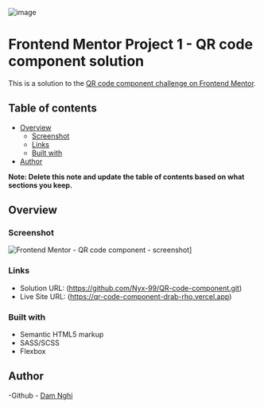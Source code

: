![image](https://github.com/Nyx-99/QR-code-component/assets/125676643/ac1bc469-a2c4-4ab5-972c-3af5d0ec4ced)
# Frontend Mentor Project 1 - QR code component solution

This is a solution to the [QR code component challenge on Frontend Mentor](https://www.frontendmentor.io/challenges/qr-code-component-iux_sIO_H). 

## Table of contents

- [Overview](#overview)
  - [Screenshot](#screenshot)
  - [Links](#links)
  - [Built with](#built-with)
- [Author](#author)


**Note: Delete this note and update the table of contents based on what sections you keep.**

## Overview

### Screenshot

![ Frontend Mentor - QR code component - screenshot](https://github.com/Nyx-99/QR-code-component/assets/125676643/03d0233f-8517-48f8-9b6b-9b2fc8b687e6)]


### Links

- Solution URL: (https://github.com/Nyx-99/QR-code-component.git)
- Live Site URL: (https://qr-code-component-drab-rho.vercel.app)

### Built with

- Semantic HTML5 markup
- SASS/SCSS
- Flexbox


## Author

-Github - [Dam Nghi](https://github.com/Nyx-99)
